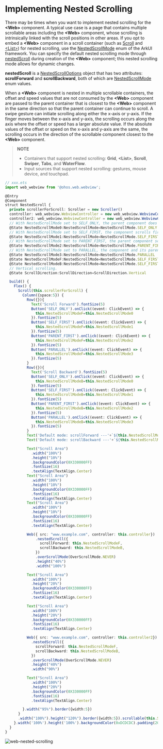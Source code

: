 # Implementing Nested Scrolling

There may be times when you want to implement nested scrolling for the **\<Web>** component. A typical use case is a page that contains multiple scrollable areas including the **\<Web>** component, whose scrolling is intrinsically linked with the scroll positions in other areas.
If you opt to embed a **\<Web>** component in a scroll container (such as [Scroll](../reference/apis-arkui/arkui-ts/ts-container-scroll.md) and [\<List>](../reference/apis-arkui/arkui-ts/ts-container-list.md)) for nested scrolling, use the [NestedScrollMode](../reference/apis-arkweb/ts-basic-components-web.md#nestedscrollmode11) enum of the ArkUI framework. You can specify the default nested scrolling mode through [nestedScroll](../reference/apis-arkweb/ts-basic-components-web.md#nestedscroll11) during creation of the **\<Web>** component; this nested scrolling mode allows for dynamic changes.

**nestedScroll** is a [NestedScrollOptions](../reference/apis-arkweb/ts-basic-components-web.md#nestedscrolloptions11) object that has two attributes: **scrollForward** and **scrollBackward**, both of which are [NestedScrollMode](../reference/apis-arkweb/ts-basic-components-web.md#nestedscrollmode11) enum values.

When a **\<Web>** component is nested in multiple scrollable containers, the offset and speed values that are not consumed by the **\<Web>** component are passed to the parent container that is closest to the **\<Web>** component in the same direction so that the parent container can continue to scroll. A swipe gesture can initiate scrolling along either the x-axis or y-axis. If the finger moves between the x-axis and y-axis, the scrolling occurs along the axis where the offset or speed has a larger absolute value. If the absolute values of the offset or speed on the x-axis and y-axis are the same, the scrolling occurs in the direction of the scrollable component closest to the **\<Web>** component.

> **NOTE**
>
> - Containers that support nested scrolling: **Grid**, **\<List>**, **Scroll**, **Swiper**, **Tabs**, and **WaterFlow**.
> - Input sources that support nested scrolling: gestures, mouse device, and touchpad.

```ts
// xxx.ets
import web_webview from '@ohos.web.webview';

@Entry
@Component
struct NestedScroll {
  private scrollerForScroll: Scroller = new Scroller()
  controller: web_webview.WebviewController = new web_webview.WebviewController();
  controller2: web_webview.WebviewController = new web_webview.WebviewController();
  // With NestedScrollMode set to SELF_ONLY, the parent component does not scroll when the component scrolling reaches the boundary.
  @State NestedScrollMode0:NestedScrollMode=NestedScrollMode.SELF_ONLY
  // With NestedScrollMode set to SELF_FIRST, the component scrolls first, and when it hits the boundary, the parent component scrolls.
  @State NestedScrollMode1:NestedScrollMode=NestedScrollMode.SELF_FIRST
  // With NestedScrollMode set to PARENT_FIRST, the parent component scrolls first, and when it hits the boundary, the component scrolls.
  @State NestedScrollMode2:NestedScrollMode=NestedScrollMode.PARENT_FIRST
  // With NestedScrollMode set to PARALLEL, the component and its parent component scroll at the same time.
  @State NestedScrollMode3:NestedScrollMode=NestedScrollMode.PARALLEL
  @State NestedScrollModeF:NestedScrollMode=NestedScrollMode.SELF_FIRST
  @State NestedScrollModeB:NestedScrollMode=NestedScrollMode.SELF_FIRST
  // Vertical scrolling.
  @State ScrollDirection:ScrollDirection=ScrollDirection.Vertical

  build() {
    Flex() {
      Scroll(this.scrollerForScroll) {
        Column({space:5}) {
          Row({}){
            Text('Scroll Forward').fontSize(5)
            Button('SELF_ONLY').onClick((event: ClickEvent) => {
              this.NestedScrollModeF=this.NestedScrollMode0
            }).fontSize(5)
            Button('SELF_FIRST').onClick((event: ClickEvent) => {
              this.NestedScrollModeF=this.NestedScrollMode1
            }).fontSize(5)
            Button('PARENT_FIRST').onClick((event: ClickEvent) => {
              this.NestedScrollModeF=this.NestedScrollMode2
            }).fontSize(5)
            Button('PARALLEL').onClick((event: ClickEvent) => {
              this.NestedScrollModeF=this.NestedScrollMode3
            }).fontSize(5)
          }
          Row({}){
            Text('Scroll Backward').fontSize(5)
            Button('SELF_ONLY').onClick((event: ClickEvent) => {
              this.NestedScrollModeB=this.NestedScrollMode0
            }).fontSize(5)
            Button('SELF_FIRST').onClick((event: ClickEvent) => {
              this.NestedScrollModeB=this.NestedScrollMode1
            }).fontSize(5)
            Button('PARENT_FIRST').onClick((event: ClickEvent) => {
              this.NestedScrollModeB=this.NestedScrollMode2
            }).fontSize(5)
            Button('PARALLEL').onClick((event: ClickEvent) => {
              this.NestedScrollModeB=this.NestedScrollMode3
            }).fontSize(5)
          }
          Text('Default mode: scrollForward ---'+`${this.NestedScrollModeF}`).fontSize(10)
          Text('Default mode: scrollBackward ---'+`${this.NestedScrollModeB}`).fontSize(10)

          Text("Scroll Area")
            .width("100%")
            .height("10%")
            .backgroundColor(0X330000FF)
            .fontSize(16)
            .textAlign(TextAlign.Center)
          Text("Scroll Area")
            .width("100%")
            .height("10%")
            .backgroundColor(0X330000FF)
            .fontSize(16)
            .textAlign(TextAlign.Center)
          Text("Scroll Area")
            .width("100%")
            .height("10%")
            .backgroundColor(0X330000FF)
            .fontSize(16)
            .textAlign(TextAlign.Center)

          Web({ src: "www.example.com", controller: this.controller})
              .nestedScroll({
                scrollForward: this.NestedScrollModeF,
                scrollBackward: this.NestedScrollModeB,
              })
              .overScrollMode(OverScrollMode.NEVER)
              .height("40%")
              .width("100%")

          Text("Scroll Area")
            .width("100%")
            .height("20%")
            .backgroundColor(0X330000FF)
            .fontSize(16)
            .textAlign(TextAlign.Center)

          Text("Scroll Area")
            .width("100%")
            .height("20%")
            .backgroundColor(0X330000FF)
            .fontSize(16)
            .textAlign(TextAlign.Center)

          Web({ src: "www.example.com", controller: this.controller2})
            .nestedScroll({
              scrollForward: this.NestedScrollModeF,
              scrollBackward: this.NestedScrollModeB,
            })
            .overScrollMode(OverScrollMode.NEVER)
            .height("40%")
            .width("90%")

          Text("Scroll Area")
            .width("100%")
            .height("20%")
            .backgroundColor(0X330000FF)
            .fontSize(16)
            .textAlign(TextAlign.Center)

        }.width("95%").border({width:5})
      }
      .width("100%").height("120%").border({width:5}).scrollable(this.ScrollDirection)
    }.width('100%').height('100%').backgroundColor(0xDCDCDC).padding(20)
  }
}
```

![web-nested-scrolling](figures/web-nested-scrolling.gif)
